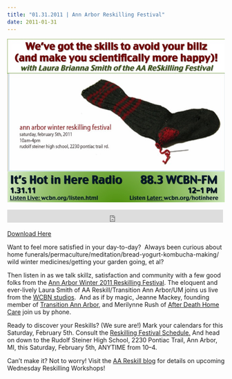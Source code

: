 ```yaml
---
title: "01.31.2011 | Ann Arbor Reskilling Festival"
date: 2011-01-31
---
```


![Picture](images/4137068_orig1.jpg)

<iframe src="https://archive.org/embed/SNREHotInHere/2011-01-31_ReskillingFest.mp3" width="500" height="30" frameborder="0" webkitallowfullscreen="true" mozallowfullscreen="true" allowfullscreen></iframe>

[Download Here](https://archive.org/download/SNREHotInHere/2011-01-31_ReskillingFest.mp3)

Want to feel more sat­is­fied in your day-​​to-​​day?  Always been curious about home funerals/​permaculture/​meditation/​bread-​​yogurt-​​kombucha-​​making/​wild winter medicines/​getting your garden going, et al?  
  
Then listen in as we talk skillz, sat­is­fac­tion and com­mu­nity with a few good folks from the [Ann Arbor Winter 2011 Reskilling Festival](http://a2reskill.blogspot.com/). The eloquent and ever-​​lively Laura Smith of AA Reskill/​Transition Ann Arbor/​UM joins us live from the [WCBN studios](http://www.wcbn.org/listen.html).  And as if by magic, Jeanne Mackey, founding member of [Transition Ann Arbor](http://www.transitionannarbor.org/pages/?q=node/3), and Merilynne Rush of [After Death Home Care](http://www.afterdeathhomecare.com/) join us by phone.  
  
Ready to discover your Reskills? (We sure are!) Mark your cal­en­dars for this Saturday, February 5th. Consult the [Reskilling Festival Schedule.](http://www.transitionannarbor.org/pages/sites/default/files/Winter2011ReSkillingSchedule_new.pdf) And head on down to the Rudolf Steiner High School, 2230 Pontiac Trail, Ann Arbor, MI, this Saturday, February 5th, ANYTIME from 10–4. 
  
Can’t make it? Not to worry! Visit the [AA Reskill blog](http://a2reskill.blogspot.com/) for details on upcoming Wednesday Reskilling Workshops!

